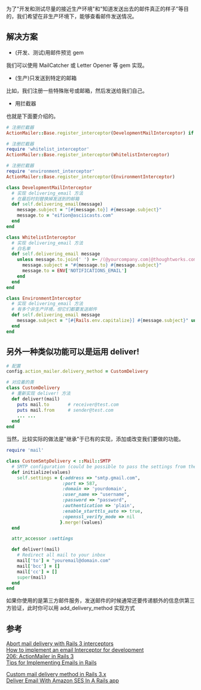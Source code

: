 为了"开发和测试尽量的接近生产环境"和"知道发送出去的邮件真正的样子"等目的，我们希望在非生产环境下，能够查看邮件发送情况。

## 解决方案

- (开发、测试)用邮件预览 gem

我们可以使用 MailCatcher 或 Letter Opener 等 gem 实现。

- (生产)只发送到特定的邮箱

比如，我们注册一些特殊账号或邮箱，然后发送给我们自己。

- 用拦截器

也就是下面要介绍的。

```ruby
# 注册拦截器
ActionMailer::Base.register_interceptor(DevelopmentMailInterceptor) if Rails.env.development?

# 注册拦截器
require 'whitelist_interceptor'
ActionMailer::Base.register_interceptor(WhitelistInterceptor)

# 注册拦截器
require 'environment_interceptor'
ActionMailer::Base.register_interceptor(EnvironmentInterceptor)
```

```ruby
class DevelopmentMailInterceptor
  # 实现 delivering_email 方法
  # 在最后时刻替换掉发送到的邮箱
  def self.delivering_email(message)
    message.subject = "[#{message.to}] #{message.subject}"
    message.to = "eifion@asciicasts.com"
  end
end

class WhitelistInterceptor
  # 实现 delivering_email 方法
  # 白名单
  def self.delivering_email message
    unless message.to.join(' ') =~ /(@yourcompany.com|@thoughtworks.com)/i
      message.subject = "#{message.to} #{message.subject}"
      message.to = ENV['NOTIFICATIONS_EMAIL']
    end
  end
end

class EnvironmentInterceptor
  # 实现 delivering_email 方法
  # 有多个非生产环境，但它们都要发送邮件
  def self.delivering_email message
    message.subject = "[#{Rails.env.capitalize}] #{message.subject}" unless Rails.env.production?
  end
end
```

## 另外一种类似功能可以是运用 deliver!

``` ruby
# 配置
config.action_mailer.delivery_method = CustomDelivery

# 对应着的类
class CustomDelivery
  # 重新实现 deliver! 方法
  def deliver!(mail)
    puts mail.to       # receiver@test.com
    puts mail.from     # sender@test.com
    ... ...
  end
end
```

当然，比较实际的做法是"继承"于已有的实现，添加或改变我们要做的功能。

``` ruby
require 'mail'

class CustomSmtpDelivery < ::Mail::SMTP
  # SMTP configuration (could be possible to pass the settings from the config file)
  def initialize(values)
    self.settings = {:address => "smtp.gmail.com",
                     :port => 587,
                     :domain => 'yourdomain',
                     :user_name => "username",
                     :password => "password",
                     :authentication => 'plain',
                     :enable_starttls_auto => true,
                     :openssl_verify_mode => nil
                    }.merge!(values)
  end

  attr_accessor :settings

  def deliver!(mail)
    # Redirect all mail to your inbox
    mail['to'] = "youremail@domain.com"
    mail['bcc'] = []
    mail['cc'] = []
    super(mail)
  end
end
```

如果你使用的是第三方邮件服务，发送邮件的时候通常还要传递额外的信息供第三方验证，此时你可以用 add_delivery_method 实现方式

## 参考

[Abort mail delivery with Rails 3 interceptors](http://thepugautomatic.com/2012/08/abort-mail-delivery-with-rails-3-interceptors/)<br>
[How to implement an email Interceptor for development](http://blog.crowdint.com/2012/02/23/how-to-implement-an-email-interceptor-for-development.html)<br>
[206: ActionMailer in Rails 3](http://cn.asciicasts.com/episodes/206-actionmailer-in-rails3)<br>
[Tips for Implementing Emails in Rails](http://www.jacopretorius.net/2013/11/tips-for-implementing-emails-in-rails.html)

[Custom mail delivery method in Rails 3.x](http://mdushyanth.wordpress.com/2011/08/06/custom-mail-delivery-method-in-rails-3/)<br>
[Deliver Email With Amazon SES In A Rails app](http://robots.thoughtbot.com/deliver-email-with-amazon-ses-in-a-rails-app)
